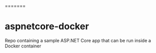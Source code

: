 =======
# aspnetcore-docker
Repo containing a sample ASP.NET Core app that can be run inside a Docker container
